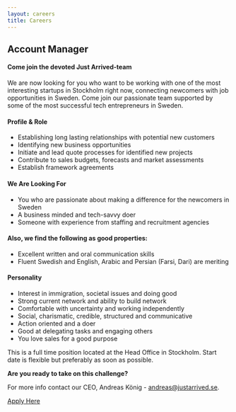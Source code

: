 ```yaml
---
layout: careers
title: Careers
---
```


## Account Manager

#### Come join the devoted Just Arrived-team

We are now looking for you who want to be working with one of the most interesting startups in Stockholm right now, connecting newcomers with job opportunities in Sweden. Come join our passionate team supported by some of the most successful tech entrepreneurs in Sweden.


#### Profile & Role

* Establishing long lasting relationships with potential new customers
* Identifying new business opportunities
* Initiate and lead quote processes for identified new projects
* Contribute to sales budgets, forecasts and market assessments
* Establish framework agreements


#### We Are Looking For

*  You who are passionate about making a difference for the newcomers in Sweden
*  A business minded and tech-savvy doer
*  Someone with experience from staffing and recruitment agencies


#### Also, we find the following as good properties:

*  Excellent written and oral communication skills
*  Fluent Swedish and English, Arabic and Persian (Farsi, Dari) are meriting


#### Personality

*  Interest in immigration, societal issues and doing good
*  Strong current network and ability to build network
*  Comfortable with uncertainty and working independently
*  Social, charismatic, credible, structured and communicative
*  Action oriented and a doer
*  Good at delegating tasks and engaging others
*  You love sales for a good purpose

This is a full time position located at the Head Office in Stockholm. Start date is flexible but preferably as soon as possible.

__Are you ready to take on this challenge?__

For more info contact our CEO, Andreas König - [andreas@justarrived.se](mailto:andreas@justarrived.se).

<a href="https://wgtrm.com/dc/#justarrived.am3" class="primary-btn">Apply Here</a>

